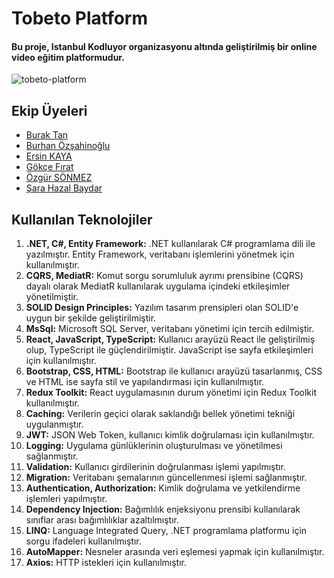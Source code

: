 # Tobeto Platform 

#### Bu proje, Istanbul Kodluyor organizasyonu altında geliştirilmiş bir online video eğitim platformudur.  
  
![tobeto-platform](https://github.com/DotNetReactFullStack/TobetoPlatformCleanArchitecture/assets/129520646/1a49624f-c1bd-41a2-b409-a5d49c761c65)

## Ekip Üyeleri

- [Burak Tan](https://github.com/buraktann)  
- [Burhan Özşahinoğlu](https://github.com/burhan-xD)
- [Ersin KAYA](https://github.com/ersin-kaya) 
- [Gökçe Fırat](https://github.com/gokcefirat) 
- [Özgür SÖNMEZ](https://github.com/OzgurSonmez)  
- [Şara Hazal Baydar](https://github.com/sarahazalbaydar)


## Kullanılan Teknolojiler

1. **.NET, C#, Entity Framework:** .NET kullanılarak C# programlama dili ile yazılmıştır. Entity Framework, veritabanı işlemlerini yönetmek için kullanılmıştır.
2. **CQRS, MediatR:** Komut sorgu sorumluluk ayrımı prensibine (CQRS) dayalı olarak MediatR kullanılarak uygulama içindeki etkileşimler yönetilmiştir.
3. **SOLID Design Principles:** Yazılım tasarım prensipleri olan SOLID'e uygun bir şekilde geliştirilmiştir.
4. **MsSql:** Microsoft SQL Server, veritabanı yönetimi için tercih edilmiştir.
5. **React, JavaScript, TypeScript:** Kullanıcı arayüzü React ile geliştirilmiş olup, TypeScript ile güçlendirilmiştir. JavaScript ise sayfa etkileşimleri için kullanılmıştır.
6. **Bootstrap, CSS, HTML:** Bootstrap ile kullanıcı arayüzü tasarlanmış, CSS ve HTML ise sayfa stil ve yapılandırması için kullanılmıştır.
7. **Redux Toolkit:** React uygulamasının durum yönetimi için Redux Toolkit kullanılmıştır.
8. **Caching:** Verilerin geçici olarak saklandığı bellek yönetimi tekniği uygulanmıştır.
9. **JWT:** JSON Web Token, kullanıcı kimlik doğrulaması için kullanılmıştır.
10. **Logging:** Uygulama günlüklerinin oluşturulması ve yönetilmesi sağlanmıştır.
11. **Validation:** Kullanıcı girdilerinin doğrulanması işlemi yapılmıştır.
12. **Migration:** Veritabanı şemalarının güncellenmesi işlemi sağlanmıştır.
13. **Authentication, Authorization:** Kimlik doğrulama ve yetkilendirme işlemleri yapılmıştır.
14. **Dependency Injection:** Bağımlılık enjeksiyonu prensibi kullanılarak sınıflar arası bağımlılıklar azaltılmıştır.
15. **LINQ:** Language Integrated Query, .NET programlama platformu için sorgu ifadeleri kullanılmıştır.
16. **AutoMapper:** Nesneler arasında veri eşlemesi yapmak için kullanılmıştır.
17. **Axios:** HTTP istekleri için kullanılmıştır.

